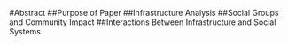 #Abstract
##Purpose of Paper
##Infrastructure Analysis
##Social Groups and Community Impact
##Interactions Between Infrastructure and Social Systems
